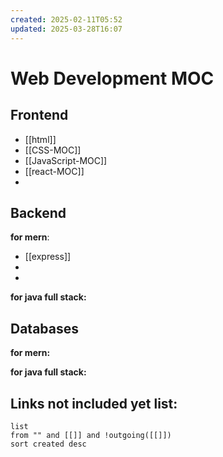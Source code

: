 ```yaml
---
created: 2025-02-11T05:52
updated: 2025-03-28T16:07
---
```

# Web Development MOC


## Frontend

- [[html]]
- [[CSS-MOC]]
- [[JavaScript-MOC]]
- [[react-MOC]]
- 



## Backend

**for mern**:
- [[express]]
- 
- 


**for java full stack:**



## Databases

**for mern:**

**for java full stack:**



## **Links not included yet list:**
```dataview
list
from "" and [[]] and !outgoing([[]])
sort created desc
```